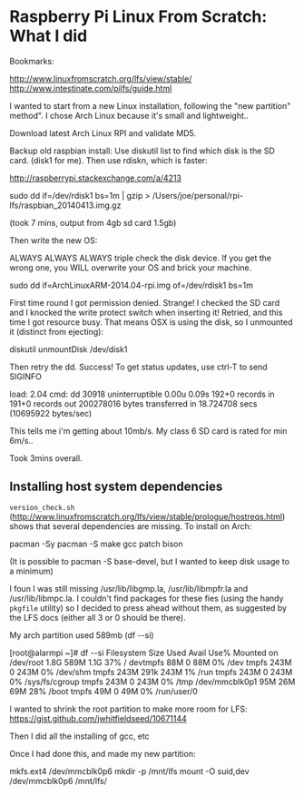 # Raspberry Pi Linux From Scratch: What I did

Bookmarks:

http://www.linuxfromscratch.org/lfs/view/stable/
http://www.intestinate.com/pilfs/guide.html

I wanted to start from a new Linux installation, following the "new partition" method". I chose Arch Linux because it's small and lightweight.. 

Download latest Arch Linux RPI and validate MD5.

Backup old raspbian install:
Use diskutil  list to find which disk is the SD card. (disk1 for me). Then use rdiskn, which is faster:

http://raspberrypi.stackexchange.com/a/4213

sudo dd if=/dev/rdisk1 bs=1m | gzip > /Users/joe/personal/rpi-lfs/raspbian_20140413.img.gz

(took 7 mins, output from 4gb sd card 1.5gb)

Then write the new OS:

ALWAYS ALWAYS ALWAYS triple check the disk device. If you get the wrong one, you WILL overwrite your OS and brick your machine.

sudo dd if=ArchLinuxARM-2014.04-rpi.img of=/dev/rdisk1 bs=1m

First time round I got permission denied. Strange! I checked the SD card and I knocked the write protect switch when inserting it! Retried, and this time I got resource busy. That means OSX is using the disk, so I unmounted it (distinct from ejecting):

diskutil unmountDisk /dev/disk1

Then retry the dd. Success! To get status updates, use ctrl-T to send SIGINFO

load: 2.04  cmd: dd 30918 uninterruptible 0.00u 0.09s
192+0 records in
191+0 records out
200278016 bytes transferred in 18.724708 secs (10695922 bytes/sec)

This tells me i'm getting about 10mb/s. My class 6 SD card is rated for min 6m/s..

Took 3mins overall.

## Installing host system dependencies

`version_check.sh` (http://www.linuxfromscratch.org/lfs/view/stable/prologue/hostreqs.html) shows that several dependencies are missing. To install on Arch:

pacman -Sy
pacman -S make gcc patch bison

(It is possible to pacman -S base-devel, but I wanted to keep disk usage to a minimum)

I foun I was still missing /usr/lib/libgmp.la, /usr/lib/libmpfr.la and /usr/lib/libmpc.la. I couldn't find packages for these fies (using the handy `pkgfile` utility) so I decided to press ahead without them, as suggested by the LFS docs (either all 3 or 0 should be there).

My arch partition used 589mb (df --si)

[root@alarmpi ~]# df --si
Filesystem      Size  Used Avail Use% Mounted on
/dev/root       1.8G  589M  1.1G  37% /
devtmpfs         88M     0   88M   0% /dev
tmpfs           243M     0  243M   0% /dev/shm
tmpfs           243M  291k  243M   1% /run
tmpfs           243M     0  243M   0% /sys/fs/cgroup
tmpfs           243M     0  243M   0% /tmp
/dev/mmcblk0p1   95M   26M   69M  28% /boot
tmpfs            49M     0   49M   0% /run/user/0


I wanted to shrink the root partition to make more room for LFS:
https://gist.github.com/jwhitfieldseed/10671144

Then I did all the installing of gcc, etc

Once I had done this, and made my new partition:

mkfs.ext4 /dev/mmcblk0p6
mkdir -p /mnt/lfs
mount -O suid,dev /dev/mmcblk0p6 /mnt/lfs/


